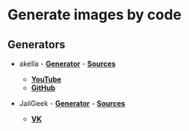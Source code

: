 # Generate images by code

## Generators
- akella - [**Generator**](akella-streams/dist) - [**Sources**](akella-streams)
   - [**YouTube**](https://www.youtube.com/user/flintyara)
   - [**GitHub**](https://github.com/akella)


- JailGeek - [**Generator**](#) - [**Sources**](#)
   - [**VK**](https://vk.com/jailgeek)
